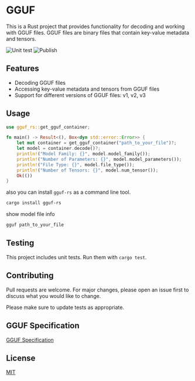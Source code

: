 # GGUF

This is a Rust project that provides functionality for decoding and working with GGUF files. GGUF files are binary files that contain key-value metadata and tensors.

![Unit test](https://github.com/zackshen/gguf/actions/workflows/test.yml/badge.svg)
![Publish](https://github.com/zackshen/gguf/actions/workflows/publish.yml/badge.svg)

## Features

- Decoding GGUF files
- Accessing key-value metadata and tensors from GGUF files
- Support for different versions of GGUF files: v1, v2, v3

## Usage

```rust
use gguf_rs::get_gguf_container;

fn main() -> Result<(), Box<dyn std::error::Error>> {
    let mut container = get_gguf_container("path_to_your_file")?;
    let model = container.decode()?;
    println!("Model Family: {}", model.model_family());
    println!("Number of Parameters: {}", model.model_parameters());
    println!("File Type: {}", model.file_type());
    println!("Number of Tensors: {}", model.num_tensor());
    Ok(())
}
```

also you can install `gguf-rs` as a command line tool.

```bash
cargo install gguf-rs
```

show model file info

```bash
gguf path_to_your_file
```

## Testing

This project includes unit tests. Run them with `cargo test`.

## Contributing

Pull requests are welcome. For major changes, please open an issue first to discuss what you would like to change.

Please make sure to update tests as appropriate.

## GGUF Specification

[GGUF Specification](https://github.com/ggerganov/ggml/blob/master/docs/gguf.md)

## License

[MIT](https://choosealicense.com/licenses/mit/)
